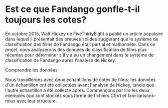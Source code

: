# Est ce que Fandango gonfle-t-il toujours les cotes?

En octobre 2015, Walt Hickey de FiveThirtyEight a publié un article populaire dans lequel il présentait des preuves solides suggérant que le système de classification des films de Fandango était partial et malhonnête. Dans ce projet, nous analyserons des données de classification de films plus récentes pour déterminer s'il y a eu un changement dans le système de classification de Fandango après l'analyse de Hickey.

Comprendre les données

Nous travaillerons avec deux échantillons de cotes de films: les données d'un échantillon ont été collectées avant l'analyse de Hickey, tandis que l'autre échantillon a été collecté après. Commençons par lire les deux exemples (qui sont stockés sous forme de fichiers CSV) et familiarisons-nous avec leur structure.
